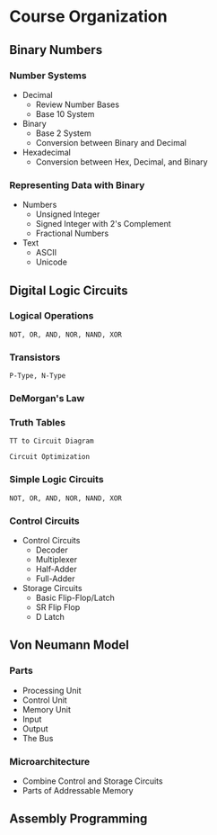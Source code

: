 # Course Organization

## Binary Numbers

### Number Systems
* Decimal
  - Review Number Bases
  - Base 10 System
* Binary
  - Base 2 System
  - Conversion between Binary and Decimal
* Hexadecimal
  - Conversion between Hex, Decimal, and Binary
### Representing Data with Binary
* Numbers
  - Unsigned Integer
  - Signed Integer with 2's Complement
  - Fractional Numbers
* Text
  - ASCII
  - Unicode


## Digital Logic Circuits

### Logical Operations

    NOT, OR, AND, NOR, NAND, XOR

### Transistors
    P-Type, N-Type

### DeMorgan's Law

### Truth Tables

    TT to Circuit Diagram

    Circuit Optimization

### Simple Logic Circuits
    NOT, OR, AND, NOR, NAND, XOR

### Control Circuits
  * Control Circuits
    - Decoder
    - Multiplexer
    - Half-Adder
    - Full-Adder
  * Storage Circuits
    - Basic Flip-Flop/Latch
    - SR Flip Flop
    - D Latch

## Von Neumann Model

### Parts
  * Processing Unit
  * Control Unit
  * Memory Unit
  * Input
  * Output
  * The Bus

### Microarchitecture
  * Combine Control and Storage Circuits
  * Parts of Addressable Memory

## Assembly Programming